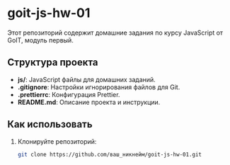 # goit-js-hw-01

Этот репозиторий содержит домашние задания по курсу JavaScript от GoIT, модуль первый.

## Структура проекта

- **js/**: JavaScript файлы для домашних заданий.
- **.gitignore**: Настройки игнорирования файлов для Git.
- **.prettierrc**: Конфигурация Prettier.
- **README.md**: Описание проекта и инструкции.

## Как использовать

1. Клонируйте репозиторий:
   ```sh
   git clone https://github.com/ваш_никнейм/goit-js-hw-01.git